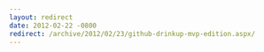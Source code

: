```yaml
---
layout: redirect
date: 2012-02-22 -0800
redirect: /archive/2012/02/23/github-drinkup-mvp-edition.aspx/
---
```

